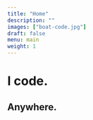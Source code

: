 ```yaml
---
title: "Home"
description: ""
images: ["boat-code.jpg"]
draft: false
menu: main
weight: 1
---
```


# I code.
## Anywhere.
